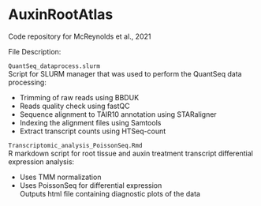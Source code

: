 # AuxinRootAtlas
Code repository for McReynolds et al., 2021

File Description:

`QuantSeq_dataprocess.slurm`  
Script for SLURM manager that was used to perform the QuantSeq data processing:  
- Trimming of raw reads using BBDUK
- Reads quality check using fastQC  
- Sequence alignment to TAIR10 annotation using STARaligner
- Indexing the alignment files using Samtools
- Extract transcript counts using HTSeq-count

`Transcriptomic_analysis_PoissonSeq.Rmd`  
R markdown script for root tissue and auxin treatment transcript differential expression analysis:
- Uses TMM normalization
- Uses PoissonSeq for differential expression  
Outputs html file containing diagnostic plots of the data

